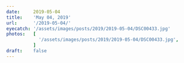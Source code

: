 ```yaml
---
date:     2019-05-04
title:    'May 04, 2019'
url:      '/2019-05-04/'
eyecatch: '/assets/images/posts/2019/2019-05-04/DSC00433.jpg'
photos:   [
            '/assets/images/posts/2019/2019-05-04/DSC00433.jpg',
          ]
draft:    false
---
```

